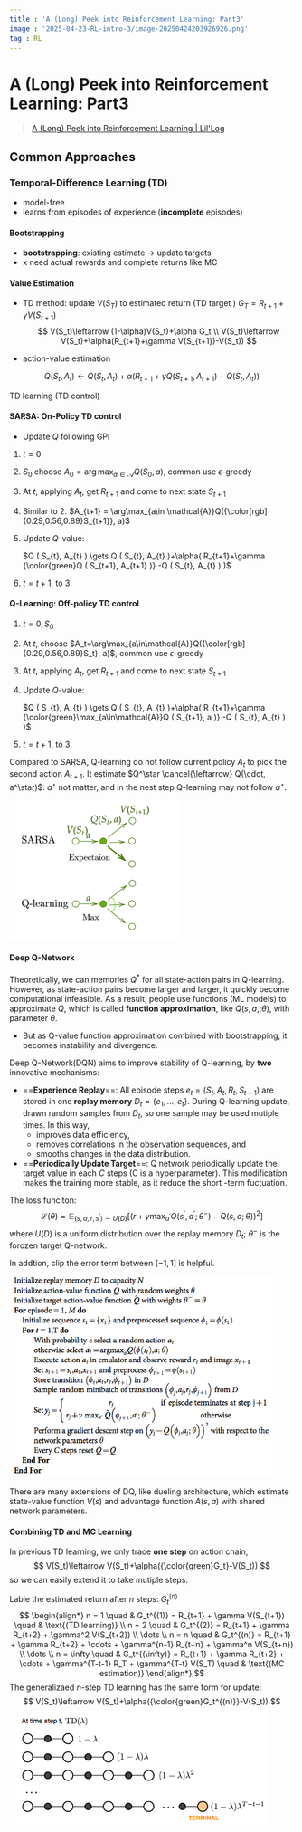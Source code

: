 ```yaml
---
title : 'A (Long) Peek into Reinforcement Learning: Part3'
image : '2025-04-23-RL-intro-3/image-20250424203926926.png'
tag : RL
---
```


# A (Long) Peek into Reinforcement Learning: Part3

<!--more-->

> [A (Long) Peek into Reinforcement Learning | Lil'Log](https://lilianweng.github.io/posts/2018-02-19-rl-overview/)

## Common Approaches

### Temporal-Difference Learning (TD)

- model-free
-  learns from episodes of experience (**incomplete** episodes)

#### Bootstrapping

- **bootstrapping**: existing estimate $\rightarrow$ update targets
- x need actual rewards and complete returns like MC

#### Value Estimation

- TD method: update $V(S_T)$ to estimated return (TD target ) $G_T = R_{t+1}+\gamma V(S_{t+1})$
  $$
  V(S_t)\leftarrow (1-\alpha)V(S_t)+\alpha G_t \\
  V(S_t)\leftarrow V(S_t)+\alpha(R_{t+1}+\gamma V(S_{t+1})-V(S_t))
  $$
  
- action-value estimation

$$
Q ( S_{t}, A_{t} ) \gets Q ( S_{t}, A_{t} )+\alpha( R_{t+1}+\gamma Q ( S_{t+1}, A_{t+1} )-Q ( S_{t}, A_{t} ) )
$$

 TD learning (TD control)

#### SARSA: On-Policy TD control

- Update $Q$ following GPI

1. $t=0$

2. $S_0$ choose $A_0=\arg\max_{a\in\mathcal{A}}Q(S_0, a)$, common use $\epsilon$-greedy

3. At $t$, applying $A_t$, get $R_{t+1}$ and come to next state $S_{t+1}$

4. Similar to 2. $A_{t+1} = \arg\max_{a\in \mathcal{A}}Q({\color[rgb]{0.29,0.56,0.89}S_{t+1}}, a)$ 

5. Update $Q$-value: 

   $Q ( S_{t}, A_{t} ) \gets Q ( S_{t}, A_{t} )+\alpha( R_{t+1}+\gamma {\color{green}Q ( S_{t+1}, A_{t+1} )} -Q ( S_{t}, A_{t} ) )$

6. $t=t+1$, to 3.

#### Q-Learning: Off-policy TD control

1. $t=0, S_0$

2. At $t$, choose $A_t=\arg\max_{a\in\mathcal{A}}Q({\color[rgb]{0.29,0.56,0.89}S_t}, a)$, common use $\epsilon$-greedy

3. At $t$, applying $A_t$, get $R_{t+1}$ and come to next state $S_{t+1}$

4. Update $Q$-value: 

   $Q ( S_{t}, A_{t} ) \gets Q ( S_{t}, A_{t} )+\alpha( R_{t+1}+\gamma {\color{green}\max_{a\in\mathcal{A}}Q ( S_{t+1}, a )} -Q ( S_{t}, A_{t} ) )$

5. $t=t+1$, to 3.

Compared to SARSA, Q-learning do not follow current policy $A_t$ to pick the second action $A_{t+1}$. It estimate $Q^\star \cancel{\leftarrow} Q(\cdot, a^\star)$. $a^\star$ not matter, and in the nest step Q-learning may not follow $a^\star$.

<img src="../images/2025-04-23-RL-intro-3/image-20250424203926926.png" alt="image-20250424203926926" style="zoom:50%;" />

#### Deep Q-Network

Theoretically, we can memories $Q^*$ for all state-action pairs in Q-learning. However, as state-action pairs become larger and larger, it quickly become computational infeasible. As a result, people use functions (ML models) to approximate $Q$, which is called **function approximation**, like $Q(s, a,;\theta)$, with parameter $\theta$.

- But as Q-value function approximation combined with bootstrapping, it becomes instability and divergence.

Deep Q-Network(DQN) aims to improve stability of Q-learning, by **two**  innovative mechanisms:

- ==**Experience Replay**==: All episode steps $e_t=(S_t, A_t, R_t, S_{t+1})$ are stored in one **replay memory** $D_t=\{e_1, ...,e_t\}$. During Q-learning update, drawn random samples from $D_t$, so one sample may be used mutiple times. In this way,
  - improves data efficiency,
  - removes correlations in the observation sequences, and
  - smooths changes in the data distribution.
- ==**Periodically Update Target**==: Q network periodically update the target value in each $C$ steps (C is a hyperparameter). This modification makes the training more stable, as it reduce the short -term fuctuation.

The loss funciton:
$$
{\mathcal{L}} ( \theta)=\mathbb{E}_{( s, a, r, s^{\prime} ) \sim U ( D )} {\Big[} {\big(} r+\gamma\operatorname* {m a x}_{a^{\prime}} Q ( s^{\prime}, a^{\prime} ; \theta^{-} )-Q ( s, a ; \theta) {\big)}^{2} {\Big]} 
$$
where $U(D)$ is a uniform distribution over the replay memory $D_t$; $\theta^-$ is the forozen target Q-network.

In addtion, clip the error term between $[-1, 1]$ is helpful.

<img src="../images/2025-04-23-RL-intro-3/DQN_algorithm.png" alt="img" style="zoom:67%;" />

There are many extensions of DQ, like dueling architecture, which estimate state-value function $V(s)$ and advantage function $A(s, a)$ with shared network parameters.

#### Combining TD and MC Learning

In previous TD learning, we only trace **one step** on action chain, 
$$
V(S_t)\leftarrow V(S_t)+\alpha({\color{green}G_t}-V(S_t))
$$
so we can easily extend it to take mutiple steps:

Lable the estimated return after $n$ steps: $G_t^{(n)}$ 
$$
\begin{align*}
n = 1 \quad & G_t^{(1)} = R_{t+1} + \gamma V(S_{t+1}) \quad & \text{(TD learning)} \\
n = 2 \quad & G_t^{(2)} = R_{t+1} + \gamma R_{t+2} + \gamma^2 V(S_{t+2}) \\
\dots \\
n = n \quad & G_t^{(n)} = R_{t+1} + \gamma R_{t+2} + \cdots + \gamma^{n-1} R_{t+n} + \gamma^n V(S_{t+n}) \\
\dots \\
n = \infty \quad & G_t^{(\infty)} = R_{t+1} + \gamma R_{t+2} + \cdots + \gamma^{T-t-1} R_T + \gamma^{T-t} V(S_T) \quad & \text{(MC estimation)}
\end{align*}
$$
The generalizaed $n$-step TD learning has the same form for update:
$$
V(S_t)\leftarrow V(S_t)+\alpha({\color{green}G_t^{(n)}}-V(S_t))
$$
<img src="../images/2025-04-23-RL-intro-3/TD_lambda.png" alt="img" style="zoom:67%;" />

